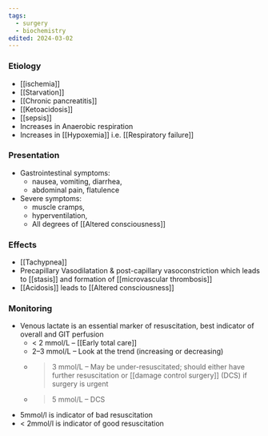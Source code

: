 ```yaml
---
tags:
  - surgery
  - biochemistry
edited: 2024-03-02
---
```


### Etiology
- [[ischemia]]
- [[Starvation]]
- [[Chronic pancreatitis]]
- [[Ketoacidosis]]
- [[sepsis]]
- Increases in Anaerobic respiration
- Increases in [[Hypoxemia]] i.e. [[Respiratory failure]] 
### Presentation
- Gastrointestinal symptoms: 
	- nausea, vomiting, diarrhea, 
	- abdominal pain, flatulence
- Severe symptoms: 
	- muscle cramps, 
	- hyperventilation, 
	- All degrees of [[Altered consciousness]] 

### Effects
- [[Tachypnea]]
- Precapillary Vasodilatation & post-capillary vasoconstriction which leads to [[stasis]] and formation of [[microvascular thrombosis]] 
- [[Acidosis]] leads to [[Altered consciousness]] 

### Monitoring 
- Venous lactate is an essential marker of resuscitation, best indicator of overall and GIT perfusion 
	- < 2 mmol/L – [[Early total care]]
	- 2–3 mmol/L – Look at the trend (increasing or decreasing)
	- > 3 mmol/L – May be under-resuscitated; should either have further resuscitation or [[damage control surgery]] (DCS) if surgery is urgent
	- > 5 mmol/L – DCS
- 5mmol/l is indicator of bad resuscitation
- < 2mmol/l is indicator of good resuscitation